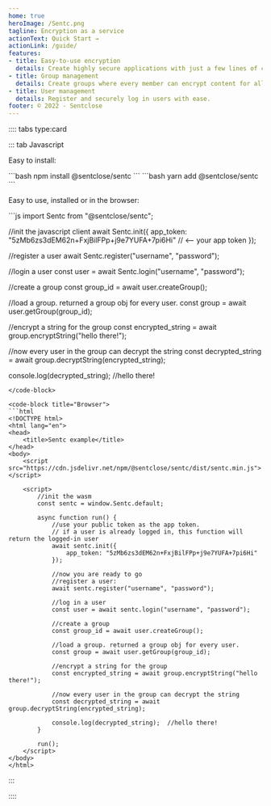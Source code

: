 ```yaml
---
home: true
heroImage: /Sentc.png
tagline: Encryption as a service
actionText: Quick Start →
actionLink: /guide/
features:
- title: Easy-to-use encryption
  details: Create highly secure applications with just a few lines of code.
- title: Group management
  details: Create groups where every member can encrypt content for all other members, including key rotation to renew the keys while still using the old ones.
- title: User management
  details: Register and securely log in users with ease.
footer: © 2022 - Sentclose
---
```


:::: tabs type:card

::: tab Javascript

Easy to install:

<code-group>
<code-block title="NPM" active>
```bash
npm install @sentclose/sentc
```
</code-block>

<code-block title="YARN">
```bash
yarn add @sentclose/sentc
```
</code-block>

</code-group>

Easy to use, installed or in the browser:

<code-group>
<code-block title="JS" active>
```js
import Sentc from "@sentclose/sentc";

//init the javascript client
await Sentc.init({
    app_token: "5zMb6zs3dEM62n+FxjBilFPp+j9e7YUFA+7pi6Hi"  // <-- your app token
});

//register a user
await Sentc.register("username", "password");

//login a user
const user = await Sentc.login("username", "password");

//create a group
const group_id = await user.createGroup();

//load a group. returned a group obj for every user.
const group = await user.getGroup(group_id);

//encrypt a string for the group
const encrypted_string = await group.encryptString("hello there!");

//now every user in the group can decrypt the string
const decrypted_string = await group.decryptString(encrypted_string);
			
console.log(decrypted_string);  //hello there!
```
</code-block>

<code-block title="Browser">
```html
<!DOCTYPE html>
<html lang="en">
<head>
    <title>Sentc example</title>
</head>
<body>
    <script src="https://cdn.jsdelivr.net/npm/@sentclose/sentc/dist/sentc.min.js"></script>

    <script>
        //init the wasm
        const sentc = window.Sentc.default;

        async function run() {
            //use your public token as the app token.
            // if a user is already logged in, this function will return the logged-in user
            await sentc.init({
                app_token: "5zMb6zs3dEM62n+FxjBilFPp+j9e7YUFA+7pi6Hi"
            });
			
            //now you are ready to go
            //register a user:
            await sentc.register("username", "password");
			
            //log in a user
            const user = await sentc.login("username", "password");
			
            //create a group
            const group_id = await user.createGroup();
			
            //load a group. returned a group obj for every user.
            const group = await user.getGroup(group_id);
			
            //encrypt a string for the group
            const encrypted_string = await group.encryptString("hello there!");
			
            //now every user in the group can decrypt the string
            const decrypted_string = await group.decryptString(encrypted_string);
			
            console.log(decrypted_string);  //hello there!
        }
		
        run();
    </script>
</body>
</html>
```
</code-block>

</code-group>
:::

::::